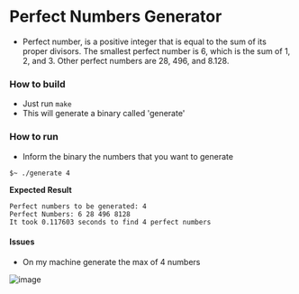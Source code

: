 # Perfect Numbers Generator

- Perfect number, is a positive integer that is equal to the sum of its proper divisors. The smallest perfect number is 6, which is the sum of 1, 2, and 3. Other perfect numbers are 28, 496, and 8.128.

### How to build 
- Just run `make`
- This will generate a binary called 'generate'

### How to run
- Inform the binary the numbers that you want to generate
```shell
$~ ./generate 4
```

__Expected Result__
```shell
Perfect numbers to be generated: 4
Perfect Numbers: 6 28 496 8128 
It took 0.117603 seconds to find 4 perfect numbers
```


#### Issues
- On my machine generate the max of 4 numbers

![image](https://user-images.githubusercontent.com/17556614/93689603-8f111d00-faa6-11ea-89a4-10e42fef614f.png)
